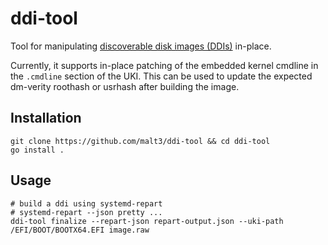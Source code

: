 # ddi-tool

Tool for manipulating [discoverable disk images (DDIs)](https://uapi-group.org/specifications/specs/discoverable_disk_image/) in-place.

Currently, it supports in-place patching of the embedded kernel cmdline in the `.cmdline` section of the UKI.
This can be used to update the expected dm-verity roothash or usrhash after building the image.

## Installation

```shell-session
git clone https://github.com/malt3/ddi-tool && cd ddi-tool
go install .
```

## Usage

```
# build a ddi using systemd-repart
# systemd-repart --json pretty ...
ddi-tool finalize --repart-json repart-output.json --uki-path /EFI/BOOT/BOOTX64.EFI image.raw
```
